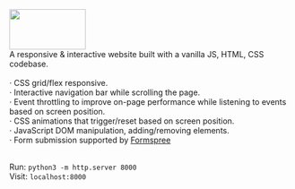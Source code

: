 <img src="../main/img/tab-icon/hedev-logo-white.png" width=136 height=72>
<br />
A responsive & interactive website built with a vanilla JS, HTML, CSS codebase. <br />
<br />
 · CSS grid/flex responsive. <br />
 · Interactive navigation bar while scrolling the page. <br />
 · Event throttling to improve on-page performance while listening to events based on screen position. <br />
 · CSS animations that trigger/reset based on screen position. <br />
 · JavaScript DOM manipulation, adding/removing elements. <br />
 · Form submission supported by <a href="https://formspree.io/">Formspree</a>  <br />

 <br />

Run:
```python3 -m http.server 8000```<br/>
Visit:
```localhost:8000```
